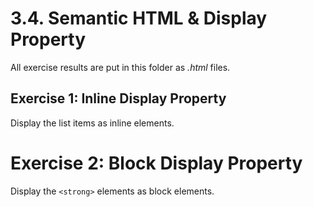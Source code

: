 # 3.4. Semantic HTML & Display Property
All exercise results are put in this folder as _.html_ files.

## Exercise 1: Inline Display Property

Display the list items as inline elements.

# Exercise 2: Block Display Property

Display the `<strong>` elements as block elements.
